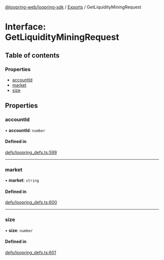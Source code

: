 [@loopring-web/loopring-sdk](../README.md) / [Exports](../modules.md) / GetLiquidityMiningRequest

# Interface: GetLiquidityMiningRequest

## Table of contents

### Properties

- [accountId](GetLiquidityMiningRequest.md#accountid)
- [market](GetLiquidityMiningRequest.md#market)
- [size](GetLiquidityMiningRequest.md#size)

## Properties

### accountId

• **accountId**: `number`

#### Defined in

[defs/loopring_defs.ts:599](https://github.com/Loopring/loopring_sdk/blob/18accaa/src/defs/loopring_defs.ts#L599)

___

### market

• **market**: `string`

#### Defined in

[defs/loopring_defs.ts:600](https://github.com/Loopring/loopring_sdk/blob/18accaa/src/defs/loopring_defs.ts#L600)

___

### size

• **size**: `number`

#### Defined in

[defs/loopring_defs.ts:601](https://github.com/Loopring/loopring_sdk/blob/18accaa/src/defs/loopring_defs.ts#L601)
